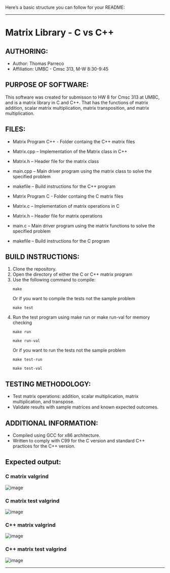 Here’s a basic structure you can follow for your README:

---

# Matrix Library - C vs C++

## AUTHORING:
- Author: Thomas Parreco
- Affiliation: UMBC - Cmsc 313, M-W 8:30-9:45

## PURPOSE OF SOFTWARE:
This software was created for submisson to HW 8 for Cmsc 313 at UMBC, and is a matrix library in C and C++.
That has the functions of matrix addition, scalar matrix multiplication, matrix transposition, and matrix multiplication.

## FILES:
- Matrix Program C++ - Folder containg the C++ matrix files
- Matrix.cpp – Implementation of the Matrix class in C++
- Matrix.h – Header file for the matrix class
- main.cpp – Main driver program using the matrix class to solve the specified problem
- makefile – Build instructions for the C++ program

- Matrix Program C  - Folder containg the C matrix files
- Matrix.c – Implementation of matrix operations in C
- Matrix.h – Header file for matrix operations
- main.c – Main driver program using the matrix functions to solve the specified problem
- makefile – Build instructions for the C program

## BUILD INSTRUCTIONS:
1. Clone the repository.
2. Open the directory of either the C or C++ matrix program
3. Use the following command to compile:
   ```
   make
   ```
   Or if you want to compile the tests not the sample problem
      ```
   make test
   ```
5. Run the test program using make run or make run-val for memory checking
     ```
   make run
   ```
      ```
   make run-val
   ```
   Or if you want to run the tests not the sample problem
   ```
   make test-run
   ```
   ```
   make test-val
   ``` 


## TESTING METHODOLOGY:
- Test matrix operations: addition, scalar multiplication, matrix multiplication, and transpose.
- Validate results with sample matrices and known expected outcomes.

## ADDITIONAL INFORMATION:
- Compiled using GCC for x86 architecture.
- Written to comply with C99 for the C version and standard C++ practices for the C++ version.

## Expected output:
### C matrix valgrind
![image](https://github.com/user-attachments/assets/c2f1d596-39f5-44fa-a468-fa433dc5319e)


### C matrix test valgrind
![image](https://github.com/user-attachments/assets/1b3ad4c3-032a-4aa2-9332-cbb7a500da2b)


### C++ matrix valgrind
![image](https://github.com/user-attachments/assets/59e30406-9a21-4fa5-83f8-21490e520a05)


### C++ matrix test valgrind
![image](https://github.com/user-attachments/assets/db0395b6-76aa-495e-92f1-87df6dd249f9)

---
